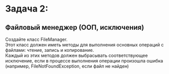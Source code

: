 ﻿# Задача 2:
## Файловый менеджер (ООП, исключения) ##
Создайте класс FileManager. \
Этот класс должен иметь методы для выполнения основных операций с файлами: чтение, запись и копирование. \
Каждый из этих методов должен выбрасывать соответствующее исключение, если в процессе выполнения операции произошла ошибка (например, FileNotFoundException, если файл не найден)
